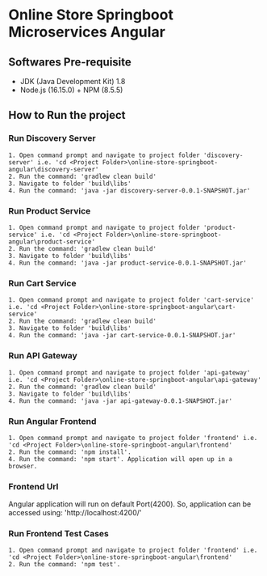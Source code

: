 # Online Store Springboot Microservices Angular

## Softwares Pre-requisite
  - JDK (Java Development Kit) 1.8
  - Node.js (16.15.0) + NPM (8.5.5)

## How to Run the project

  ### Run Discovery Server
    1. Open command prompt and navigate to project folder 'discovery-server' i.e. 'cd <Project Folder>\online-store-springboot-angular\discovery-server'
    2. Run the command: 'gradlew clean build'
    3. Navigate to folder 'build\libs'
    4. Run the command: 'java -jar discovery-server-0.0.1-SNAPSHOT.jar'
	
  ### Run Product Service
    1. Open command prompt and navigate to project folder 'product-service' i.e. 'cd <Project Folder>\online-store-springboot-angular\product-service'
    2. Run the command: 'gradlew clean build'
    3. Navigate to folder 'build\libs'
    4. Run the command: 'java -jar product-service-0.0.1-SNAPSHOT.jar'

  ### Run Cart Service
    1. Open command prompt and navigate to project folder 'cart-service' i.e. 'cd <Project Folder>\online-store-springboot-angular\cart-service'
    2. Run the command: 'gradlew clean build'
    3. Navigate to folder 'build\libs'
    4. Run the command: 'java -jar cart-service-0.0.1-SNAPSHOT.jar'

  ### Run API Gateway
    1. Open command prompt and navigate to project folder 'api-gateway' i.e. 'cd <Project Folder>\online-store-springboot-angular\api-gateway'
    2. Run the command: 'gradlew clean build'
    3. Navigate to folder 'build\libs'
    4. Run the command: 'java -jar api-gateway-0.0.1-SNAPSHOT.jar'

  ### Run Angular Frontend
    1. Open command prompt and navigate to project folder 'frontend' i.e. 'cd <Project Folder>\online-store-springboot-angular\frontend'
    2. Run the command: 'npm install'.  
    4. Run the command: 'npm start'. Application will open up in a browser.

### Frontend Url
Angular application will run on default Port(4200). So, application can be accessed using: 'http://localhost:4200/'

### Run Frontend Test Cases
    1. Open command prompt and navigate to project folder 'frontend' i.e. 'cd <Project Folder>\online-store-springboot-angular\frontend'
    2. Run the command: 'npm test'.  
